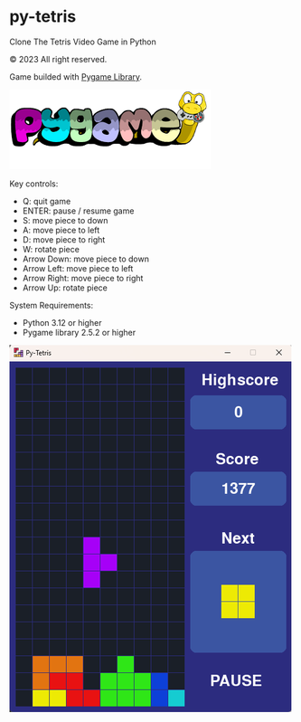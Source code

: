 # py-tetris
Clone The Tetris Video Game in Python

© 2023 All right reserved.

Game builded with [Pygame Library](https://www.pygame.org).

![Pygame](./screenshot/pygame.png)

Key controls:

- Q: quit game
- ENTER: pause / resume game
- S: move piece to down
- A: move piece to left
- D: move piece to right
- W: rotate piece
- Arrow Down: move piece to down
- Arrow Left: move piece to left
- Arrow Right: move piece to right
- Arrow Up: rotate piece

System Requirements:

- Python 3.12 or higher
- Pygame library 2.5.2 or higher
  
![Screenshot-1](./screenshot/1.png)